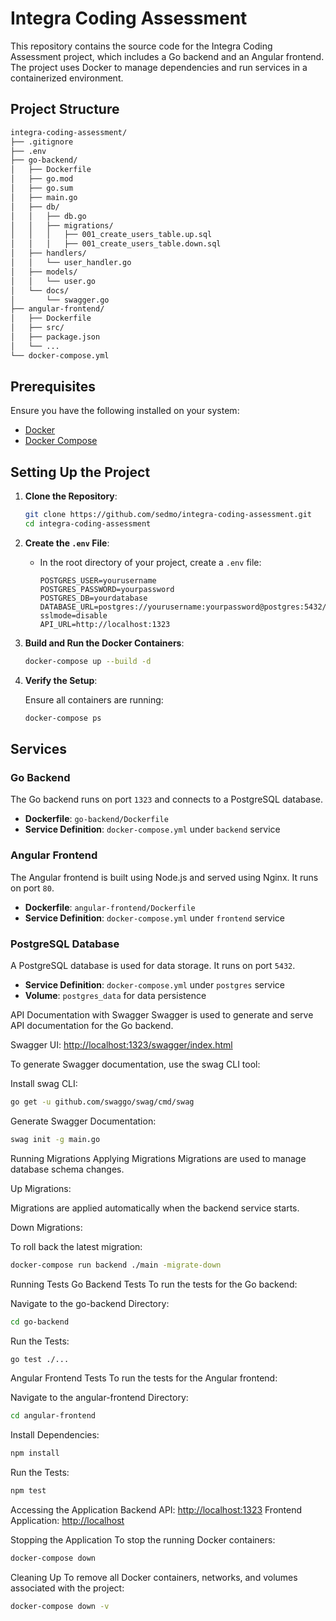 # Integra Coding Assessment

This repository contains the source code for the Integra Coding Assessment project, which includes a Go backend and an Angular frontend. The project uses Docker to manage dependencies and run services in a containerized environment.

## Project Structure

```sh
integra-coding-assessment/
├── .gitignore
├── .env
├── go-backend/
│   ├── Dockerfile
│   ├── go.mod
│   ├── go.sum
│   ├── main.go
│   ├── db/
│   │   ├── db.go
│   │   ├── migrations/
│   │   │   ├── 001_create_users_table.up.sql
│   │   │   ├── 001_create_users_table.down.sql
│   ├── handlers/
│   │   └── user_handler.go
│   ├── models/
│   │   └── user.go
│   └── docs/
│       └── swagger.go
├── angular-frontend/
│   ├── Dockerfile
│   ├── src/
│   ├── package.json
│   └── ...
└── docker-compose.yml
```

## Prerequisites

Ensure you have the following installed on your system:

- [Docker](https://docs.docker.com/get-docker/)
- [Docker Compose](https://docs.docker.com/compose/install/)

## Setting Up the Project

1. **Clone the Repository**:

    ```sh
    git clone https://github.com/sedmo/integra-coding-assessment.git
    cd integra-coding-assessment
    ```

2. **Create the `.env` File**:

    - In the root directory of your project, create a `.env` file:

      ```env
      POSTGRES_USER=yourusername
      POSTGRES_PASSWORD=yourpassword
      POSTGRES_DB=yourdatabase
      DATABASE_URL=postgres://yourusername:yourpassword@postgres:5432/yourdatabase?sslmode=disable
      API_URL=http://localhost:1323
      ```

3. **Build and Run the Docker Containers**:

    ```sh
    docker-compose up --build -d
    ```

4. **Verify the Setup**:

    Ensure all containers are running:

    ```sh
    docker-compose ps
    ```

## Services

### Go Backend

The Go backend runs on port `1323` and connects to a PostgreSQL database.

- **Dockerfile**: `go-backend/Dockerfile`
- **Service Definition**: `docker-compose.yml` under `backend` service

### Angular Frontend

The Angular frontend is built using Node.js and served using Nginx. It runs on port `80`.

- **Dockerfile**: `angular-frontend/Dockerfile`
- **Service Definition**: `docker-compose.yml` under `frontend` service

### PostgreSQL Database

A PostgreSQL database is used for data storage. It runs on port `5432`.

- **Service Definition**: `docker-compose.yml` under `postgres` service
- **Volume**: `postgres_data` for data persistence

API Documentation with Swagger
Swagger is used to generate and serve API documentation for the Go backend.

Swagger UI: <http://localhost:1323/swagger/index.html>

To generate Swagger documentation, use the swag CLI tool:

Install swag CLI:

```sh
go get -u github.com/swaggo/swag/cmd/swag
```

Generate Swagger Documentation:

```sh
swag init -g main.go
```

Running Migrations
Applying Migrations
Migrations are used to manage database schema changes.

Up Migrations:

Migrations are applied automatically when the backend service starts.

Down Migrations:

To roll back the latest migration:

```sh
docker-compose run backend ./main -migrate-down
```

Running Tests
Go Backend Tests
To run the tests for the Go backend:

Navigate to the go-backend Directory:

```sh
cd go-backend
```

Run the Tests:

```sh
go test ./...
```

Angular Frontend Tests
To run the tests for the Angular frontend:

Navigate to the angular-frontend Directory:

```sh
cd angular-frontend
```

Install Dependencies:

```sh
npm install
```

Run the Tests:

```sh
npm test
```

Accessing the Application
Backend API: <http://localhost:1323>
Frontend Application: <http://localhost>

Stopping the Application
To stop the running Docker containers:

```sh
docker-compose down
```

Cleaning Up
To remove all Docker containers, networks, and volumes associated with the project:

```sh
docker-compose down -v
```
